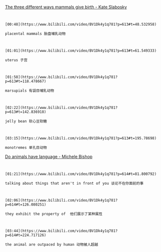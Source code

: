 [The three different ways mammals give birth - Kate Slabosky](https://www.bilibili.com/video/BV1Dk4y1q781?p=613)

```ad-note


[00:48](https://www.bilibili.com/video/BV1Dk4y1q781?p=613#t=48.532958)

placental mammals 胎盘哺乳动物

```

```ad-note


[01:01](https://www.bilibili.com/video/BV1Dk4y1q781?p=613#t=61.549333)

uterus 子宫

```

```ad-note


[01:58](https://www.bilibili.com/video/BV1Dk4y1q781?p=613#t=118.478667)

marsupials 有袋目哺乳动物

```

```ad-note


[02:22](https://www.bilibili.com/video/BV1Dk4y1q781?p=613#t=142.836918)

jelly bean 软心豆软糖

```

```ad-note


[03:15](https://www.bilibili.com/video/BV1Dk4y1q781?p=613#t=195.78698)

monotremes 单孔目动物

```


[Do animals have language - Michele Bishop](https://www.bilibili.com/video/BV1Dk4y1q781?p=614)

```ad-note


[01:21](https://www.bilibili.com/video/BV1Dk4y1q781?p=614#t=81.800792)

talking about things that aren't in front of you 谈论不在你面前的事

```

```ad-note


[02:06](https://www.bilibili.com/video/BV1Dk4y1q781?p=614#t=126.080251)

they exhibit the property of  他们展示了某种属性

```

```ad-note


[03:44](https://www.bilibili.com/video/BV1Dk4y1q781?p=614#t=224.717126)

the animal are outpaced by human 动物被人超越

```